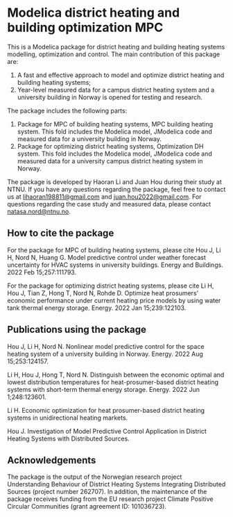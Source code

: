 # Modelica district heating and building optimization MPC
This is a Modelica package for district heating and building heating systems modelling, optimization and control. The main contribution of this package are:
1) A fast and effective approach to model and optimize district heating and building heating systems;
2) Year-level measured data for a campus district heating system and a university building in Norway is opened for testing and research.

The package includes the following parts:
1) Package for MPC of building heating systems, MPC building heating system. This fold includes the Modelica model, JModelica code and measured data for a university building in Norway.  
2) Package for optimizing district heating systems, Optimization DH system. This fold includes the Modelica model, JModelica code and measured data for a university campus district heating system in Norway.

The package is developed by Haoran Li and Juan Hou during their study at NTNU. If you have any questions regarding the package, feel free to contact us at lihaoran198811@gmail.com and juan.hou2022@gmail.com. For questions regarding the case study and measured data, please contact natasa.nord@ntnu.no.   

## How to cite the package
For the package for MPC of building heating systems, please cite Hou J, Li H, Nord N, Huang G. Model predictive control under weather forecast uncertainty for HVAC systems in university buildings. Energy and Buildings. 2022 Feb 15;257:111793.

For the package for optimizing district heating systems, please cite Li H, Hou J, Tian Z, Hong T, Nord N, Rohde D. Optimize heat prosumers' economic performance under current heating price models by using water tank thermal energy storage. Energy. 2022 Jan 15;239:122103.  

## Publications using the package
Hou J, Li H, Nord N. Nonlinear model predictive control for the space heating system of a university building in Norway. Energy. 2022 Aug 15;253:124157.

Li H, Hou J, Hong T, Nord N. Distinguish between the economic optimal and lowest distribution temperatures for heat-prosumer-based district heating systems with short-term thermal energy storage. Energy. 2022 Jun 1;248:123601.

Li H. Economic optimization for heat prosumer-based district heating systems in unidirectional heating markets.

Hou J. Investigation of Model Predictive Control Application in District Heating Systems with Distributed Sources.

## Acknowledgements
The package is the output of the Norwegian research project Understanding Behaviour of District Heating Systems Integrating Distributed Sources (project number 262707). 
In addition, the maintenance of the package receives funding from the EU research project Climate Positive  Circular  Communities (grant agreement ID: 101036723).
